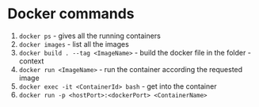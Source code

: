 # Docker commands

1. `docker ps` - gives all the running containers
2. `docker images` - list all the images
3. `docker build . --tag <ImageName>` - build the docker file in the folder - context
4. `docker run <ImageName>` - run the container according the requested image
5. `docker exec -it <ContainerId> bash` - get into the container
6. `docker run -p <hostPort>:<dockerPort> <ContainerName>`